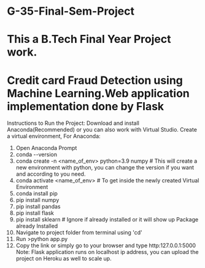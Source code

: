 # G-35-Final-Sem-Project
# This a B.Tech Final Year Project work.
# Credit card Fraud Detection using Machine Learning.Web application implementation done by Flask

Instructions to Run the Project:
Download and install Anaconda(Recommended) or you can also work with Virtual Studio.
Create a virtual environment,
For Anaconda:
1. Open Anaconda Prompt
2. conda --version
3. conda create -n <name_of_env> python=3.9 numpy   # This will create a new environment with python, you can change the version if you want and according to you need.
4. conda activate <name_of_env> # To get inside the newly created Virtual Environment
5. conda install pip
6. pip install numpy
7. pip install pandas
8. pip install flask
9. pip install sklearn # Ignore if already installed or it will show up Package already Installed
10. Navigate to project folder from terminal using 'cd'
11. Run >python app.py
12. Copy the link or simply go to your browser and type http:127.0.0.1:5000
Note: Flask application runs on localhost ip address, you can upload the project on Heroku as well to scale up.
